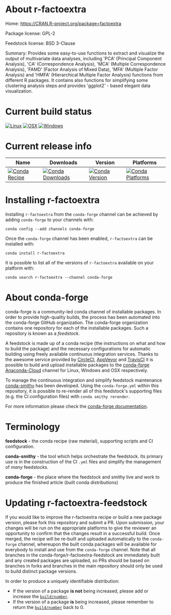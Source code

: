 About r-factoextra
==================

Home: https://CRAN.R-project.org/package=factoextra

Package license: GPL-2

Feedstock license: BSD 3-Clause

Summary: Provides some easy-to-use functions to extract and visualize the output of multivariate data analyses, including 'PCA' (Principal Component Analysis), 'CA' (Correspondence Analysis), 'MCA' (Multiple Correspondence Analysis), 'FAMD' (Factor Analysis of Mixed Data), 'MFA' (Multiple Factor Analysis) and 'HMFA' (Hierarchical Multiple Factor Analysis) functions from different R packages. It contains also functions for simplifying some clustering analysis steps and provides 'ggplot2' - based elegant data visualization.



Current build status
====================

[![Linux](https://img.shields.io/circleci/project/github/conda-forge/r-factoextra-feedstock/master.svg?label=Linux)](https://circleci.com/gh/conda-forge/r-factoextra-feedstock)
[![OSX](https://img.shields.io/travis/conda-forge/r-factoextra-feedstock/master.svg?label=macOS)](https://travis-ci.org/conda-forge/r-factoextra-feedstock)
[![Windows](https://img.shields.io/appveyor/ci/conda-forge/r-factoextra-feedstock/master.svg?label=Windows)](https://ci.appveyor.com/project/conda-forge/r-factoextra-feedstock/branch/master)

Current release info
====================

| Name | Downloads | Version | Platforms |
| --- | --- | --- | --- |
| [![Conda Recipe](https://img.shields.io/badge/recipe-r--factoextra-green.svg)](https://anaconda.org/conda-forge/r-factoextra) | [![Conda Downloads](https://img.shields.io/conda/dn/conda-forge/r-factoextra.svg)](https://anaconda.org/conda-forge/r-factoextra) | [![Conda Version](https://img.shields.io/conda/vn/conda-forge/r-factoextra.svg)](https://anaconda.org/conda-forge/r-factoextra) | [![Conda Platforms](https://img.shields.io/conda/pn/conda-forge/r-factoextra.svg)](https://anaconda.org/conda-forge/r-factoextra) |

Installing r-factoextra
=======================

Installing `r-factoextra` from the `conda-forge` channel can be achieved by adding `conda-forge` to your channels with:

```
conda config --add channels conda-forge
```

Once the `conda-forge` channel has been enabled, `r-factoextra` can be installed with:

```
conda install r-factoextra
```

It is possible to list all of the versions of `r-factoextra` available on your platform with:

```
conda search r-factoextra --channel conda-forge
```


About conda-forge
=================

conda-forge is a community-led conda channel of installable packages.
In order to provide high-quality builds, the process has been automated into the
conda-forge GitHub organization. The conda-forge organization contains one repository
for each of the installable packages. Such a repository is known as a *feedstock*.

A feedstock is made up of a conda recipe (the instructions on what and how to build
the package) and the necessary configurations for automatic building using freely
available continuous integration services. Thanks to the awesome service provided by
[CircleCI](https://circleci.com/), [AppVeyor](https://www.appveyor.com/)
and [TravisCI](https://travis-ci.org/) it is possible to build and upload installable
packages to the [conda-forge](https://anaconda.org/conda-forge)
[Anaconda-Cloud](https://anaconda.org/) channel for Linux, Windows and OSX respectively.

To manage the continuous integration and simplify feedstock maintenance
[conda-smithy](https://github.com/conda-forge/conda-smithy) has been developed.
Using the ``conda-forge.yml`` within this repository, it is possible to re-render all of
this feedstock's supporting files (e.g. the CI configuration files) with ``conda smithy rerender``.

For more information please check the [conda-forge documentation](https://conda-forge.org/docs/).

Terminology
===========

**feedstock** - the conda recipe (raw material), supporting scripts and CI configuration.

**conda-smithy** - the tool which helps orchestrate the feedstock.
                   Its primary use is in the construction of the CI ``.yml`` files
                   and simplify the management of *many* feedstocks.

**conda-forge** - the place where the feedstock and smithy live and work to
                  produce the finished article (built conda distributions)


Updating r-factoextra-feedstock
===============================

If you would like to improve the r-factoextra recipe or build a new
package version, please fork this repository and submit a PR. Upon submission,
your changes will be run on the appropriate platforms to give the reviewer an
opportunity to confirm that the changes result in a successful build. Once
merged, the recipe will be re-built and uploaded automatically to the
`conda-forge` channel, whereupon the built conda packages will be available for
everybody to install and use from the `conda-forge` channel.
Note that all branches in the conda-forge/r-factoextra-feedstock are
immediately built and any created packages are uploaded, so PRs should be based
on branches in forks and branches in the main repository should only be used to
build distinct package versions.

In order to produce a uniquely identifiable distribution:
 * If the version of a package **is not** being increased, please add or increase
   the [``build/number``](https://conda.io/docs/user-guide/tasks/build-packages/define-metadata.html#build-number-and-string).
 * If the version of a package **is** being increased, please remember to return
   the [``build/number``](https://conda.io/docs/user-guide/tasks/build-packages/define-metadata.html#build-number-and-string)
   back to 0.
